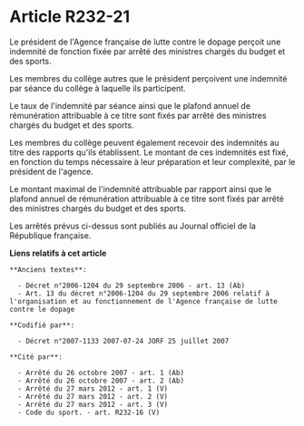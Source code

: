# Article R232-21

Le président de l'Agence française de lutte contre le dopage perçoit une indemnité de fonction fixée par arrêté des ministres
chargés du budget et des sports.

Les membres du collège autres que le président perçoivent une indemnité par séance du collège à laquelle ils participent.

Le taux de l'indemnité par séance ainsi que le plafond annuel de rémunération attribuable à ce titre sont fixés par arrêté
des ministres chargés du budget et des sports.

Les membres du collège peuvent également recevoir des indemnités au titre des rapports qu'ils établissent. Le montant de ces
indemnités est fixé, en fonction du temps nécessaire à leur préparation et leur complexité, par le président de l'agence.

Le montant maximal de l'indemnité attribuable par rapport ainsi que le plafond annuel de rémunération attribuable à ce titre
sont fixés par arrêté des ministres chargés du budget et des sports.

Les arrêtés prévus ci-dessus sont publiés au Journal officiel de la République française.

**Liens relatifs à cet article**

	**Anciens textes**:

	  - Décret n°2006-1204 du 29 septembre 2006 - art. 13 (Ab)
	  - Art. 13 du décret n°2006-1204 du 29 septembre 2006 relatif à l'organisation et au fonctionnement de l'Agence française de lutte contre le dopage

	**Codifié par**:

	  - Décret n°2007-1133 2007-07-24 JORF 25 juillet 2007

	**Cité par**:

	  - Arrêté du 26 octobre 2007 - art. 1 (Ab)
	  - Arrêté du 26 octobre 2007 - art. 2 (Ab)
	  - Arrêté du 27 mars 2012 - art. 1 (V)
	  - Arrêté du 27 mars 2012 - art. 2 (V)
	  - Arrêté du 27 mars 2012 - art. 3 (V)
	  - Code du sport. - art. R232-16 (V)
